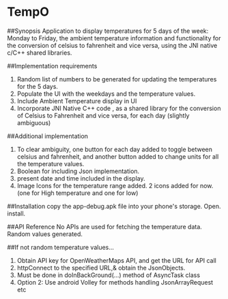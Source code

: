 # TempO
##Synopsis
Application to display temperatures for 5 days of the week: Monday to Friday, the ambient temperature information and functionality for the conversion of celsius to fahrenheit and vice versa, using the JNI native c/C++ shared libraries.

##Implementation requirements
1. Random list of numbers to be generated for updating the temperatures for the 5 days.
2. Populate the UI with the weekdays and the temperature values.
3. Include Ambient Temperature display in UI
4. Incorporate JNI Native C++ code , as a shared library for the conversion of Celsius to Fahrenheit and vice versa, for each day (slightly ambiguous)

##Additional implementation
1. To clear ambiguity, one button for each day added to toggle between celsius and fahrenheit, and another button added to change units for all the temperature values.
2. Boolean for including Json implementation.
3. present date and time included in the display.
4. Image Icons for the temperature range added. 2 icons added for now. (one for High temperature and one for low)

##Installation
copy the app-debug.apk file into your phone's storage. Open. install. 

##API Reference
No APIs are used for fetching the temperature data. Random values generated.

##If not random temperature values...
1. Obtain API key for OpenWeatherMaps API, and get the URL for API call
2. httpConnect to the specified URL,& obtain the JsonObjects.
3. Must be done in doInBackGround(...) method of AsyncTask class
4. Option 2: Use android Volley for methods handling JsonArrayRequest etc
